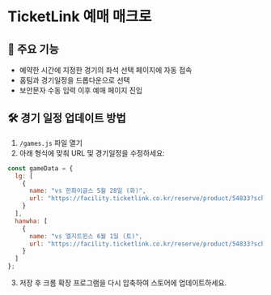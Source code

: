 # TicketLink 예매 매크로

## 📌 주요 기능
- 예약한 시간에 지정한 경기의 좌석 선택 페이지에 자동 접속
- 홈팀과 경기일정을 드롭다운으로 선택
- 보안문자 수동 입력 이후 예매 페이지 진입

## 🛠 경기 일정 업데이트 방법
1. `/games.js` 파일 열기
2. 아래 형식에 맞춰 URL 및 경기일정을 수정하세요:

```js
const gameData = {
  lg: [
    {
      name: "vs 한화이글스 5월 28일 (화)",
      url: "https://facility.ticketlink.co.kr/reserve/product/54833?scheduleId=204628209"
    }
  ],
  hanwha: [
    {
      name: "vs 엘지트윈스 6월 1일 (토)",
      url: "https://facility.ticketlink.co.kr/reserve/product/54833?scheduleId=204628209"
    }
  ]
};
```

3. 저장 후 크롬 확장 프로그램을 다시 압축하여 스토어에 업데이트하세요.